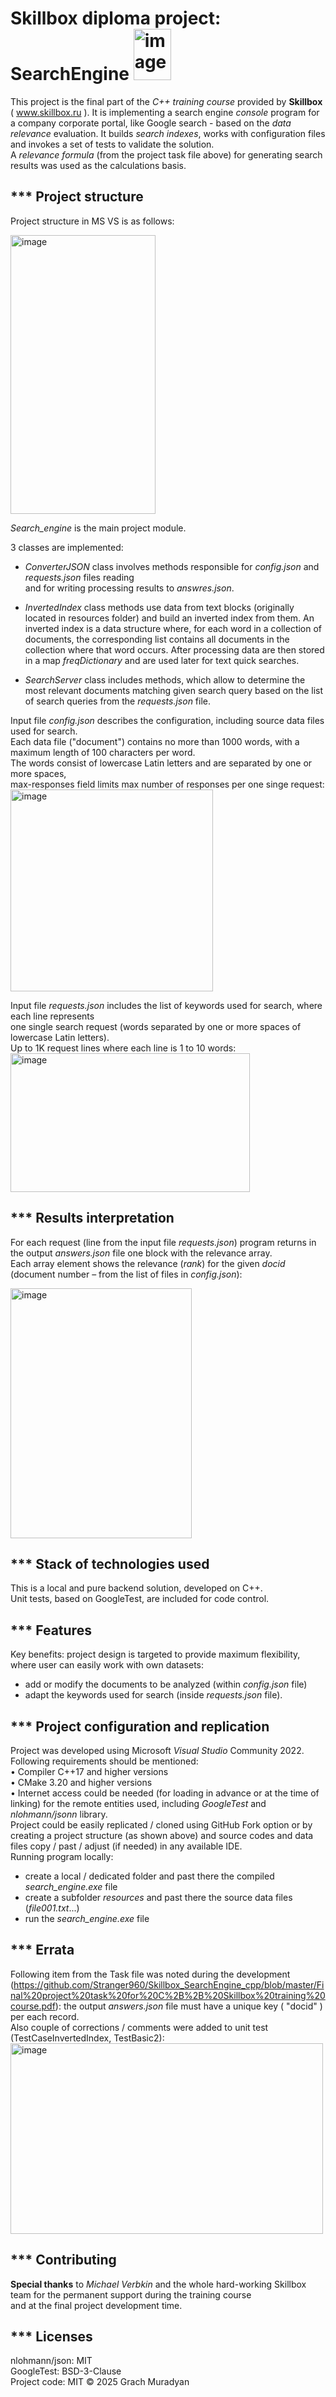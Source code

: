 # Skillbox diploma project: SearchEngine  <img width="60" height="82" alt="image" src="https://github.com/user-attachments/assets/62431dec-ee86-49aa-947a-01e9da8f1ddf" />

This project is the final part of the *C++ training course* provided by **Skillbox** ( www.skillbox.ru ).
It is implementing a search engine *console* program for a company corporate portal, like Google search - 
based on the *data relevance* evaluation. 
It builds *search indexes*, works with configuration files and invokes a set of tests to validate the solution.  
A *relevance formula* (from the project task file above) for generating search results was used as the calculations basis.  


## *** Project structure  
Project structure in MS VS is as follows:
<p>
<img width="232" height="446" alt="image" src="https://github.com/user-attachments/assets/67a9762f-a4b6-48b8-9335-1e7384ba96c1" />
</p>

*Search_engine* is the main project module.  

3 classes are implemented:
- *ConverterJSON* class involves methods responsible for *config.json* and *requests.json* files reading  
and for writing processing results to *answres.json*.  

- *InvertedIndex* class methods use data from text blocks (originally located in resources folder)
and build an inverted index from them. An inverted index is a data structure where,
for each word in a collection of documents, the corresponding list contains all documents
in the collection where that word occurs.
After processing data are then stored in a map *freqDictionary* and are used later for text quick searches.  

- *SearchServer* class includes methods, which allow to determine the most relevant documents
matching given search query based on the list of search queries from the *requests.json* file. 


Input file *config.json* describes the configuration, including source data files used for search.  
Each data file ("document") contains no more than 1000 words, with a maximum length of 100 characters per word.  
The words consist of lowercase Latin letters and are separated by one or more spaces,   
max-responses field limits max number of responses per one singe request:  
<img width="324" height="323" alt="image" src="https://github.com/user-attachments/assets/db358f19-3914-406b-bfc3-b68086a92a0b" />  


Input file *requests.json* includes the list of keywords used for search, where each line represents  
one single search request (words separated by one or more spaces of lowercase Latin letters).  
Up to 1K request lines where each line is 1 to 10 words:  
<img width="383" height="222" alt="image" src="https://github.com/user-attachments/assets/77f561af-a964-4d93-b8f9-8330cd59022b" />  

## *** Results interpretation  
For each request (line from the input file *requests.json*) program returns in the output *answers.json* file one block with the relevance array.  
Each array element shows the relevance (*rank*) for the given *docid*  (document number – from the list of files in *config.json*):  
<p>
    <img width="290" height="400" alt="image" src="https://github.com/user-attachments/assets/faafe31e-1cda-4c7a-8f6f-b61690782cdc" />
</p>


##  *** Stack of technologies used  
This is a local and pure backend solution, developed on C++.  
Unit tests, based on GoogleTest, are included for code control.


## *** Features
Key benefits: project design is targeted to provide maximum flexibility,  
where user can easily work with own datasets:  
- add or modify the documents to be analyzed (within *config.json* file)  
- adapt the keywords used for search (inside *requests.json* file).


## *** Project configuration and replication
Project was developed using Microsoft *Visual Studio* Community 2022.  
Following requirements should be mentioned:  
•	Compiler C++17 and higher versions  
•	CMake 3.20 and higher versions  
•	Internet access could be needed (for loading in advance or at the time of linking) for the remote entities used,
including *GoogleTest* and *nlohmann/jsonn* library.  
Project could be easily replicated / cloned using GitHub Fork option or by creating a project structure (as shown above) and source codes and data files copy / past / adjust (if needed) in any available IDE.  
Running program locally:  
- create a local / dedicated folder and past there the compiled *search_engine.exe* file
- create a subfolder *resources* and past there the source data files (*file001.txt*...)
- run the *search_engine.exe* file 
   

## *** Errata  
Following item from the Task file was noted during the development  
(https://github.com/Stranger960/Skillbox_SearchEngine_cpp/blob/master/Final%20project%20task%20for%20C%2B%2B%20Skillbox%20training%20course.pdf):
the output *answers.json* file must have a unique key ( "docid" ) per each record.  
Also couple of corrections / comments were added to unit test (TestCaseInvertedIndex, TestBasic2):  
<img width="500" height="305" alt="image" src="https://github.com/user-attachments/assets/2be20973-8228-40b1-af9b-8d716a46a3c7" />  


## *** Contributing  
**Special thanks** to *Michael Verbkin* and the whole hard-working Skillbox team for the permanent support during the training course  
and at the final project development time.  

## *** Licenses
nlohmann/json: MIT  
GoogleTest: BSD-3-Clause  
Project code: MIT © 2025 Grach Muradyan
